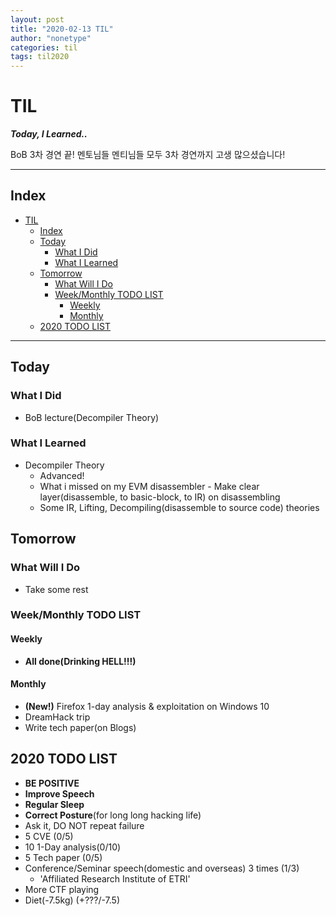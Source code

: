 ```yaml
---
layout: post
title: "2020-02-13 TIL"
author: "nonetype"
categories: til
tags: til2020
---
```


# TIL
***Today, I Learned..***

BoB 3차 경연 끝! 멘토님들 멘티님들 모두 3차 경연까지 고생 많으셨습니다!

---
## Index

<!-- @import "[TOC]" {cmd="toc" depthFrom=1 depthTo=6 orderedList=false} -->
<!-- code_chunk_output -->

- [TIL](#til)
  - [Index](#index)
  - [Today](#today)
    - [What I Did](#what-i-did)
    - [What I Learned](#what-i-learned)
  - [Tomorrow](#tomorrow)
    - [What Will I Do](#what-will-i-do)
    - [Week/Monthly TODO LIST](#weekmonthly-todo-list)
      - [Weekly](#weekly)
      - [Monthly](#monthly)
  - [2020 TODO LIST](#2020-todo-list)

<!-- /code_chunk_output -->

---


## Today
### What I Did
- BoB lecture(Decompiler Theory)

### What I Learned
- Decompiler Theory
  - Advanced!
  - What i missed on my EVM disassembler - Make clear layer(disassemble, to basic-block, to IR) on disassembling
  - Some IR, Lifting, Decompiling(disassemble to source code) theories

## Tomorrow
### What Will I Do
- Take some rest

### Week/Monthly TODO LIST
#### Weekly
- **All done(Drinking HELL!!!)**

#### Monthly
- **(New!)** Firefox 1-day analysis & exploitation on Windows 10
- DreamHack trip
- Write tech paper(on Blogs)


## 2020 TODO LIST
- **BE POSITIVE**
- **Improve Speech**
- **Regular Sleep**
- **Correct Posture**(for long long hacking life)
- Ask it, DO NOT repeat failure
- 5 CVE (0/5)
- 10 1-Day analysis(0/10)
- 5 Tech paper (0/5)
- Conference/Seminar speech(domestic and overseas) 3 times (1/3)
  - 'Affiliated Research Institute of ETRI'
- More CTF playing
- Diet(-7.5kg) (+???/-7.5)
